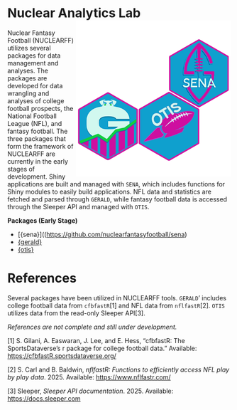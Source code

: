 # Nuclear Analytics Lab <img src="assets/packages.png" align="right" height="350" alt="" />

Nuclear Fantasy Football (NUCLEARFF) utilizes several packages for data
management and analyses. The packages are developed for data wrangling
and analyses of college football prospects, the National Football League
(NFL), and fantasy football. The three packages that form the framework
of NUCLEARFF are currently in the early stages of development. Shiny
applications are built and managed with `SENA`, which includes functions
for Shiny modules to easily build applications. NFL data and statistics
are fetched and parsed through `GERALD`, while fantasy football data is
accessed through the Sleeper API and managed with `OTIS`.

**Packages (Early Stage)**

- [{sena}]((https://github.com/nuclearfantasyfootball/sena)
- [{gerald}](https://github.com/nuclearfantasyfootball/gerald)
- [{otis}](https://github.com/nuclearfantasyfootball/otis)

# References

Several packages have been utilized in NUCLEARFF tools. `GERALD`’
includes college football data from `cfbfastR`\[1\] and NFL data from
`nflfastR`\[2\]. `OTIS` utilizes data from the read-only Sleeper
API\[3\].

*References are not complete and still under development.*

<div id="refs" class="references csl-bib-body" entry-spacing="0">

<div id="ref-cfbfastR" class="csl-entry">

<span class="csl-left-margin">\[1\]
</span><span class="csl-right-inline">S. Gilani, A. Easwaran, J. Lee,
and E. Hess, “cfbfastR: The SportsDataverse’s r package for college
football data.” Available:
<https://cfbfastR.sportsdataverse.org/></span>

</div>

<div id="ref-nflfastR" class="csl-entry">

<span class="csl-left-margin">\[2\]
</span><span class="csl-right-inline">S. Carl and B. Baldwin, *nflfastR:
Functions to efficiently access NFL play by play data*. 2025. Available:
<https://www.nflfastr.com/></span>

</div>

<div id="ref-sleeperAPI" class="csl-entry">

<span class="csl-left-margin">\[3\]
</span><span class="csl-right-inline">Sleeper, *Sleeper API
documentation*. 2025. Available: <https://docs.sleeper.com></span>

</div>

</div>

